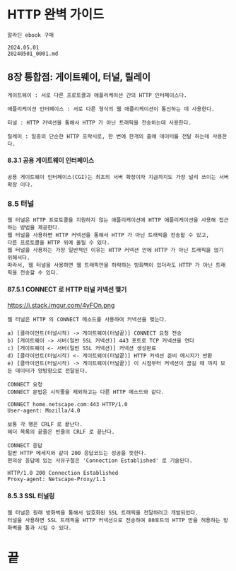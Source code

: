 # HTTP 완벽 가이드
```
알라딘 ebook 구매
```

```
2024.05.01
20240501_0001.md
```

## 8장 통합점: 게이트웨이, 터널, 릴레이

```
게이트웨이 : 서로 다른 프로토콜과 애플리케이션 간의 HTTP 인터페이스다.

애플리케이션 인터페이스 : 서로 다른 형식의 웹 애플리케이션이 통신하는 데 사용한다.

터널 : HTTP 커넥션을 통해서 HTTP 가 아닌 트래픽을 전송하는데 사용한다.

릴레이 : 일종의 단순한 HTTP 프락시로, 한 번에 한개의 홉에 데이터를 전달 하는데 사용한다.
```

#### 8.3.1 공용 게이트웨이 인터페이스

```
공용 게이트웨이 인터페이스(CGI)는 최초의 서버 확장이자 지금까지도 가장 널리 쓰이는 서버 확장 이다.
```


### 8.5 터널

```
웹 터널은 HTTP 프로토콜을 지원하지 않는 애플리케이션에 HTTP 애플리케이션을 사용해 접근하는 방법을 제공한다.
웹 터널을 사용하면 HTTP 커넥션을 통해서 HTTP 가 아닌 트래픽을 전송할 수 있고,
다른 프로토콜을 HTTP 위에 올릴 수 있다.
웹 터널을 사용하는 가장 일반적인 이유는 HTTP 커넥션 안에 HTTP 가 아닌 트래픽을 얹기 위해서다.
따라서, 웹 터널을 사용하면 웹 트래픽만을 허락하는 방화벽이 있더라도 HTTP 가 아닌 트래픽을 전송할 수 있다.
```

#### 87.5.1 CONNECT 로 HTTP 터널 커넥션 맺기

https://i.stack.imgur.com/4yFOn.png

```
웹 터널은 HTTP 의 CONNECT 메소드를 사용하여 커넥션을 맺는다.

a) [클라이언트(터널시작) -> 게이트웨이(터널끝)] CONNECT 요청 전송
b) [게이트웨이 -> 서버(일반 SSL 커넥션)] 443 포트로 TCP 커넥션을 연다
c) [게이트웨이 <- 서버(일반 SSL 커넥션)] 커넥션 생성완료
d) [클라이언트(터널시작) <- 게이트웨이(터널끝)] HTTP 커넥션 준비 메시지가 반환 
e) [클라이언트(터널시작) -> 게이트웨이(터널끝)] 이 시점부터 커넥션이 끊길 때 까지 모든 데이터가 양방향으로 전달된다.
```


```
CONNECT 요청
CONNECT 문법은 시작줄을 제외하고는 다른 HTTP 메소드와 같다.

CONNECT home.netscape.com:443 HTTP/1.0
User-agent: Mozilla/4.0

보통 각 행은 CRLF 로 끝난다.
헤더 목록의 끝줄은 빈줄의 CRLF 로 끝난다.
```

```
CONNECT 응답
일반 HTTP 메세지와 같이 200 응답코드는 성공을 뜻한다.
편의상 응답에 있는 사유구절은 'Connection Established' 로 기술된다.

HTTP/1.0 200 Connection Established
Proxy-agent: Netscape-Proxy/1.1

```


#### 8.5.3 SSL 터널링

```
웹 터널은 원래 방화벽을 통해서 암호화된 SSL 트래픽을 전달하려고 개발되었다.
터널을 사용하면 SSL 트래픽을 HTTP 커넥션으로 전송하여 80포트의 HTTP 만을 허용하는 방화벽을 통과 시킬 수 있다.
```




# 끝
